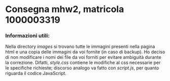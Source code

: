 # Consegna mhw2, matricola 1000003319
### Informazioni utili:
Nella directory *images* si trovano tutte le immagini presenti nella pagina html e una copia delle immagini da voi fornite (in caso di backup).
Ho deciso di non modificare i nomi dei file da voi forniti per evitare ambiguità durante la correzione.
Difatti, *style.css* contiene le modifiche al css necessarie per le specifiche richieste; discorso analogo va fatto con *script.js*, per quanto riguarda il codice JavaScript.
